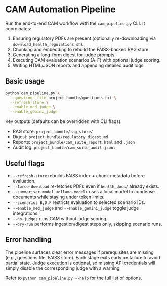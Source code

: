 CAM Automation Pipeline
=======================

Run the end-to-end CAM workflow with the `cam_pipeline.py` CLI. It coordinates:

1. Ensuring regulatory PDFs are present (optionally re-downloading via `download_health_regulations.sh`).
2. Chunking and embedding to rebuild the FAISS-backed RAG store.
3. Generating a long-form digest for judge prompts.
4. Executing CAM evaluation scenarios (A–F) with optional judge scoring.
5. Writing HTML/JSON reports and appending detailed audit logs.

## Basic usage

```bash
python cam_pipeline.py \
  --questions_file project_bundle/questions.txt \
  --refresh-store \
  --enable_med_judge \
  --enable_gemini_judge
```

Key outputs (defaults can be overridden with CLI flags):

- RAG store: `project_bundle/rag_store/`
- Digest: `project_bundle/regulatory_digest.md`
- Reports: `project_bundle/cam_suite_report.html` and `.json`
- Audit log: `project_bundle/cam_suite_audit.jsonl`

## Useful flags

- `--refresh-store` rebuilds FAISS index + chunk metadata before evaluation.
- `--force-download` re-fetches PDFs even if `health_docs/` already exists.
- `--summariser-model <ollama-model>` uses a local model to condense documents while staying under token limits.
- `--scenarios B,D,F` restricts evaluation to selected scenario IDs.
- `--enable_med_judge` and `--enable_gemini_judge` toggle judge integrations.
- `--no-judges` runs CAM without judge scoring.
- `--dry-run` performs ingestion/digest steps only, skipping scenario runs.

## Error handling

The pipeline surfaces clear error messages if prerequisites are missing (e.g., questions file, FAISS store). Each stage exits early on failure to avoid partial state. Judge execution is optional, so missing API credentials will simply disable the corresponding judge with a warning.

Refer to `python cam_pipeline.py --help` for the full list of options.

